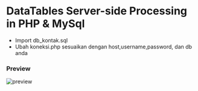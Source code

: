 # DataTables Server-side Processing in PHP & MySql

- Import db_kontak.sql
- Ubah koneksi.php sesuaikan dengan host,username,password, dan db anda

### Preview

![preview](https://raw.githubusercontent.com/ifirdausku/php-datatable-serverside/master/preview.png "preview")